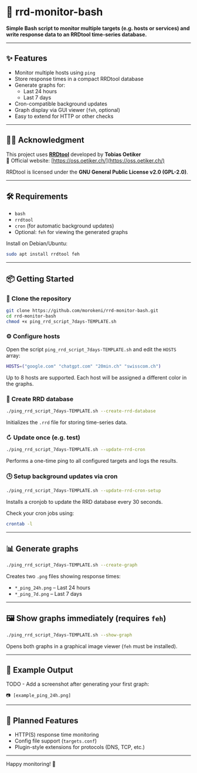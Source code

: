 # 📡 rrd-monitor-bash

**Simple Bash script to monitor multiple targets (e.g. hosts or services) and write response data to an RRDtool time-series database.**

&#x20;

---

## ✨ Features

- Monitor multiple hosts using `ping`
- Store response times in a compact RRDtool database
- Generate graphs for:
  - Last 24 hours
  - Last 7 days
- Cron-compatible background updates
- Graph display via GUI viewer (`feh`, optional)
- Easy to extend for HTTP or other checks

---

## 👨‍🔬 Acknowledgment

This project uses [**RRDtool**](https://oss.oetiker.ch/rrdtool/) developed by **Tobias Oetiker**\
🔗 Official website: [https://oss.oetiker.ch/](https://oss.oetiker.ch/)

RRDtool is licensed under the **GNU General Public License v2.0 (GPL-2.0)**.

---

## 🛠️ Requirements

- `bash`
- `rrdtool`
- `cron` (for automatic background updates)
- Optional: `feh` for viewing the generated graphs

Install on Debian/Ubuntu:

```bash
sudo apt install rrdtool feh
```

---

## 📦 Getting Started

### 📁 Clone the repository

```bash
git clone https://github.com/morokeni/rrd-monitor-bash.git
cd rrd-monitor-bash
chmod +x ping_rrd_script_7days-TEMPLATE.sh
```

### ⚙️ Configure hosts

Open the script `ping_rrd_script_7days-TEMPLATE.sh` and edit the `HOSTS` array:

```bash
HOSTS=("google.com" "chatgpt.com" "20min.ch" "swisscom.ch")
```

Up to 8 hosts are supported. Each host will be assigned a different color in the graphs.

### 📂 Create RRD database

```bash
./ping_rrd_script_7days-TEMPLATE.sh --create-rrd-database
```

Initializes the `.rrd` file for storing time-series data.

### ↻ Update once (e.g. test)

```bash
./ping_rrd_script_7days-TEMPLATE.sh --update-rrd-cron
```

Performs a one-time ping to all configured targets and logs the results.

### 🕒 Setup background updates via cron

```bash
./ping_rrd_script_7days-TEMPLATE.sh --update-rrd-cron-setup
```

Installs a cronjob to update the RRD database every 30 seconds.

Check your cron jobs using:

```bash
crontab -l
```

---

## 📊 Generate graphs

```bash
./ping_rrd_script_7days-TEMPLATE.sh --create-graph
```

Creates two `.png` files showing response times:

- `*_ping_24h.png` – Last 24 hours
- `*_ping_7d.png` – Last 7 days

---

## 🖼️ Show graphs immediately (requires `feh`)

```bash
./ping_rrd_script_7days-TEMPLATE.sh --show-graph
```

Opens both graphs in a graphical image viewer (`feh` must be installed).

---

## 🧪 Example Output

TODO - Add a screenshot after generating your first graph:

```text
📷 [example_ping_24h.png]
```

---

## 🔮 Planned Features

- HTTP(S) response time monitoring
- Config file support (`targets.conf`)
- Plugin-style extensions for protocols (DNS, TCP, etc.)

---

Happy monitoring! 🌟
